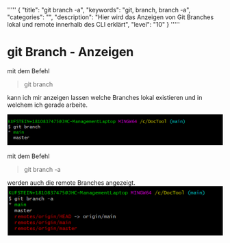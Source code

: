 '''''
{
"title": "git branch -a",
"keywords": "git, branch, branch -a",
"categories": "",
"description": "Hier wird das Anzeigen von Git Branches lokal und remote innerhalb des CLI erklärt",
"level": "10"
}
'''''

<h1>git Branch - Anzeigen</h1>

mit dem Befehl

>git branch

kann ich mir anzeigen lassen welche Branches lokal existieren und in welchem ich gerade arbeite.

![](imgs/2020-11-03-13-49-46.png)

mit dem Befehl 

>git branch -a 

werden auch die remote Branches angezeigt.
![](imgs/2020-11-03-13-50-05.png)

